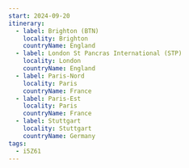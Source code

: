 ```yaml
---
start: 2024-09-20
itinerary:
  - label: Brighton (BTN)
    locality: Brighton
    countryName: England
  - label: London St Pancras International (STP)
    locality: London
    countryName: England
  - label: Paris-Nord
    locality: Paris
    countryName: France
  - label: Paris-Est
    locality: Paris
    countryName: France
  - label: Stuttgart
    locality: Stuttgart
    countryName: Germany
tags:
  - i5Z61
---
```

